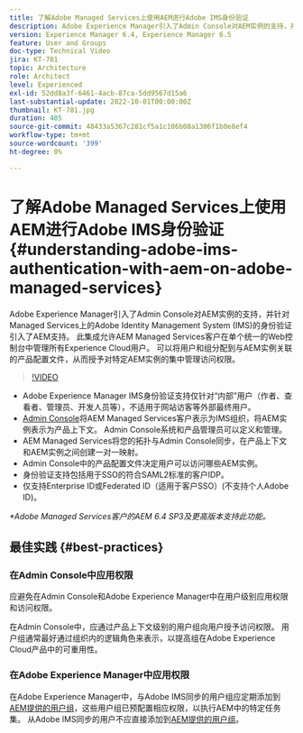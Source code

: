 ```yaml
---
title: 了解Adobe Managed Services上使用AEM进行Adobe IMS身份验证
description: Adobe Experience Manager引入了Admin Console对AEM实例的支持，并针对Managed Services上的AEM引入了基于Adobe IMS (Identity Management System)的身份验证。   此集成允许AEM Managed Services客户在单个统一的Web控制台中管理所有Experience Cloud用户。 可以将用户和组分配到与AEM实例关联的产品配置文件，从而授予对特定AEM实例的集中管理访问权限。
version: Experience Manager 6.4, Experience Manager 6.5
feature: User and Groups
doc-type: Technical Video
jira: KT-781
topic: Architecture
role: Architect
level: Experienced
exl-id: 52dd8a3f-6461-4acb-87ca-5dd9567d15a6
last-substantial-update: 2022-10-01T00:00:00Z
thumbnail: KT-781.jpg
duration: 405
source-git-commit: 48433a5367c281cf5a1c106b08a1306f1b0e8ef4
workflow-type: tm+mt
source-wordcount: '399'
ht-degree: 0%

---
```


# 了解Adobe Managed Services上使用AEM进行Adobe IMS身份验证{#understanding-adobe-ims-authentication-with-aem-on-adobe-managed-services}

Adobe Experience Manager引入了Admin Console对AEM实例的支持，并针对Managed Services上的Adobe Identity Management System (IMS)的身份验证引入了AEM支持。   此集成允许AEM Managed Services客户在单个统一的Web控制台中管理所有Experience Cloud用户。 可以将用户和组分配到与AEM实例关联的产品配置文件，从而授予对特定AEM实例的集中管理访问权限。

>[!VIDEO](https://video.tv.adobe.com/v/26170?quality=12&learn=on)

* Adobe Experience Manager IMS身份验证支持仅针对“内部”用户（作者、查看者、管理员、开发人员等），不适用于网站访客等外部最终用户。
* [Admin Console](https://adminconsole.adobe.com/)将AEM Managed Services客户表示为IMS组织，将AEM实例表示为产品上下文。 Admin Console系统和产品管理员可以定义和管理。
* AEM Managed Services将您的拓扑与Admin Console同步，在产品上下文和AEM实例之间创建一对一映射。
* Admin Console中的产品配置文件决定用户可以访问哪些AEM实例。
* 身份验证支持包括用于SSO的符合SAML2标准的客户IDP。
* 仅支持Enterprise ID或Federated ID（适用于客户SSO）(不支持个人Adobe ID)。

*&#42;Adobe Managed Services客户的AEM 6.4 SP3及更高版本支持此功能。*

## 最佳实践 {#best-practices}

### 在Admin Console中应用权限

应避免在Admin Console和Adobe Experience Manager中在用户级别应用权限和访问权限。

在Admin Console中，应通过产品上下文级别的用户组向用户授予访问权限。 用户组通常最好通过组织内的逻辑角色来表示，以提高组在Adobe Experience Cloud产品中的可重用性。

### 在Adobe Experience Manager中应用权限

在Adobe Experience Manager中，与Adobe IMS同步的用户组应定期添加到[AEM提供的用户组](https://experienceleague.adobe.com/docs/experience-manager-65/administering/security/security.html?lang=zh-Hans)，这些用户组已预配置相应权限，以执行AEM中的特定任务集。 从Adobe IMS同步的用户不应直接添加到[AEM提供的用户组](https://experienceleague.adobe.com/docs/experience-manager-65/administering/security/security.html?lang=zh-Hans)。
